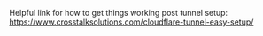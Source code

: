 Helpful link for how to get things working post tunnel setup: https://www.crosstalksolutions.com/cloudflare-tunnel-easy-setup/